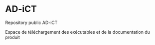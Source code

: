 # AD-iCT
Repository public AD-iCT

Espace de téléchargement des exécutables et de la documentation du produit
